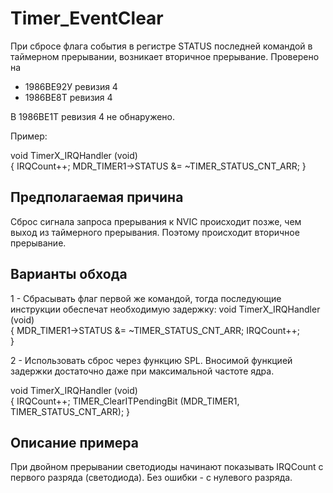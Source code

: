 ﻿# Timer_EventClear
При сбросе флага события в регистре STATUS последней командой в таймерном прерывании, возникает вторичное прерывание.  Проверено на 
  - 1986ВЕ92У ревизия 4
  - 1986ВЕ8Т ревизия 4

В 1986ВЕ1Т ревизия 4 не обнаружено.

Пример:

void TimerX_IRQHandler (void)  
{
  IRQCount++;
  MDR_TIMER1->STATUS &= ~TIMER_STATUS_CNT_ARR;
}

## Предполагаемая причина
Сброс сигнала запроса прерывания к NVIC происходит позже, чем выход из таймерного прерывания. Поэтому происходит вторичное прерывание.

## Варианты обхода

1 - Сбрасывать флаг первой же командой, тогда последующие инструкции обеспечат необходимую задержку:
void TimerX_IRQHandler (void)  
{
   MDR_TIMER1->STATUS &= ~TIMER_STATUS_CNT_ARR; 
   IRQCount++;  
}

2 - Использовать сброс через функцию SPL. Вносимой функцией задержки достаточно даже при максимальной частоте ядра.

void TimerX_IRQHandler (void)  
{
  IRQCount++;
 TIMER_ClearITPendingBit (MDR_TIMER1, TIMER_STATUS_CNT_ARR);
}

## Описание примера
При двойном прерывании светодиоды начинают показывать IRQCount с первого разряда (светодиода). Без ошибки - с нулевого разряда. 